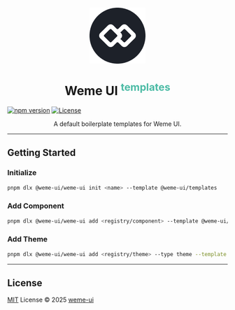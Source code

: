 <p align="center">
  <img align="center" src="https://raw.githubusercontent.com/moujinet/assets/main/weme-ui/png/circle-128.png" height="128" />
  <h1 align="center">
    Weme UI <sup style="color: #4CBBA5">templates</sup>
  </h1>
</p>

[![npm version][npm-version-src]][npm-version-href]
[![License][license-src]][license-href]

<p align="center">
  A default boilerplate templates for Weme UI.
</p>

---

## Getting Started

### Initialize

```bash
pnpm dlx @weme-ui/weme-ui init <name> --template @weme-ui/templates
```

### Add Component

```bash
pnpm dlx @weme-ui/weme-ui add <registry/component> --template @weme-ui/templates
```

### Add Theme

```bash
pnpm dlx @weme-ui/weme-ui add <registry/theme> --type theme --template @weme-ui/templates
```

---

## License

[MIT][license-href] License © 2025 [weme-ui][github-href]

[npm-version-src]: https://img.shields.io/npm/v/@weme-ui/weme-ui?style=flat&colorA=1d2129&colorB=1d2129
[npm-version-href]: https://npmjs.com/package/@weme-ui/weme-ui
[license-src]: https://img.shields.io/github/license/@weme-ui/weme-ui.svg?style=flat&colorA=1d2129&colorB=1d2129
[license-href]: https://github.com/weme-ui/weme-ui/blob/main/LICENSE
[github-href]: https://github.com/weme-ui/weme-ui
